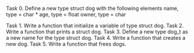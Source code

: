 Task 0. Define a new type struct dog with the following elements
	name, type = char *
	age, type = float
	owner, type = char

Task 1. Write a function that initialize a variable of type struct dog.
Task 2. Write a function that prints a struct dog.
Task 3. Define a new type dog_t as a new name for the type struct dog.
Task 4. Write a function that creates a new dog.
Task 5. Write a function that frees dogs.
